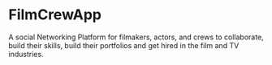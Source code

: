 # FilmCrewApp
A social Networking Platform for filmakers, actors, and crews to collaborate, build their skills, build their portfolios and get hired in the film and TV industries. 
